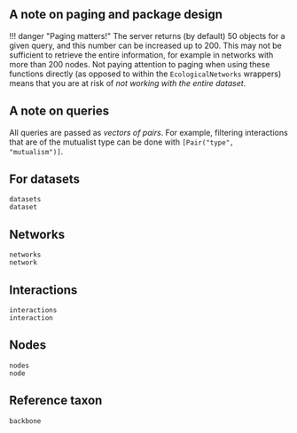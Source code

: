 ## A note on paging and package design

!!! danger "Paging matters!"
    The server returns (by default) 50 objects for a given query, and this number
    can be increased up to 200. This may not be sufficient to retrieve the entire
    information, for example in networks with more than 200 nodes. Not paying
    attention to paging when using these functions directly (as opposed to within
    the `EcologicalNetworks` wrappers) means that you are at risk of *not working
    with the entire dataset*.

## A note on queries

All queries are passed as *vectors of pairs*. For example, filtering
interactions that are of the mutualist type can be done with `[Pair("type",
"mutualism")]`.

## For datasets

```@docs
datasets
dataset
```

## Networks

```@docs
networks
network
```

## Interactions

```@docs
interactions
interaction
```

## Nodes

```@docs
nodes
node
```

## Reference taxon

```@docs
backbone
```
